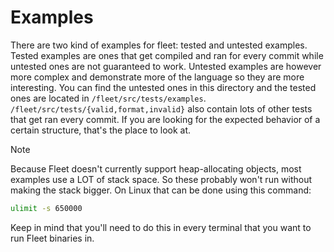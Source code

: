 # Examples

There are two kind of examples for fleet: tested and untested examples.
Tested examples are ones that get compiled and ran for every commit while untested ones are not guaranteed to work.
Untested examples are however more complex and demonstrate more of the language so they are more interesting.
You can find the untested ones in this directory and the tested ones are located in `/fleet/src/tests/examples`.
`/fleet/src/tests/{valid,format,invalid}` also contain lots of other tests that get ran every commit.
If you are looking for the expected behavior of a certain structure, that's the place to look at.

> [!NOTE]
> Because Fleet doesn't currently support heap-allocating objects, most examples use a LOT of stack space.
> So these probably won't run without making the stack bigger.
> On Linux that can be done using this command:
> ```sh
> ulimit -s 650000 
> ```
> Keep in mind that you'll need to do this in every terminal that you want to run Fleet binaries in.
